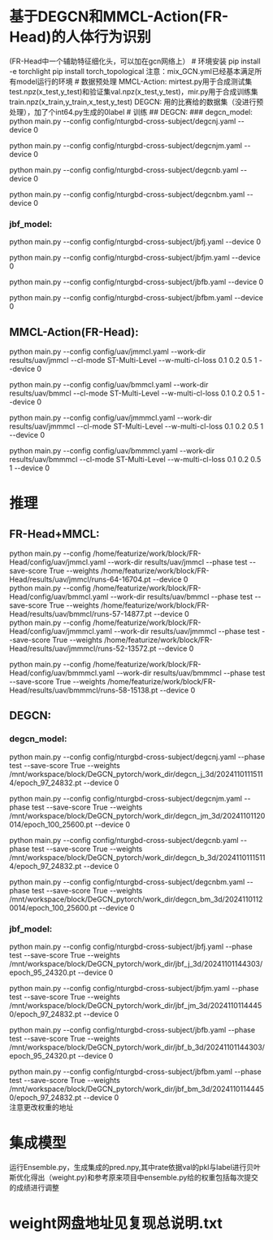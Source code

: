# 基于DEGCN和MMCL-Action(FR-Head)的人体行为识别   
</p>   
(FR-Head中一个辅助特征细化头，可以加在gcn网络上）
# 环境安装
pip install -e torchlight  
pip install torch_topological  
注意：mix_GCN.yml已经基本满足所有model运行的环境
# 数据预处理
MMCL-Action:  
mirtest.py用于合成测试集test.npz(x_test,y_test)和验证集val.npz(x_test,y_test)，mir.py用于合成训练集train.npz(x_train,y_train,x_test,y_test)  
DEGCN:  
用的比赛给的数据集（没进行预处理），加了个int64.py生成的0label  
# 训练  
## DEGCN:  
### degcn_model:  
python main.py --config config/nturgbd-cross-subject/degcnj.yaml --device 0  

python main.py --config config/nturgbd-cross-subject/degcnjm.yaml --device 0  

python main.py --config config/nturgbd-cross-subject/degcnb.yaml --device 0  

python main.py --config config/nturgbd-cross-subject/degcnbm.yaml --device 0  
  
### jbf_model:  
python main.py --config config/nturgbd-cross-subject/jbfj.yaml --device 0  

python main.py --config config/nturgbd-cross-subject/jbfjm.yaml --device 0  

python main.py --config config/nturgbd-cross-subject/jbfb.yaml --device 0  

python main.py --config config/nturgbd-cross-subject/jbfbm.yaml --device 0  
## MMCL-Action(FR-Head):  
python main.py --config config/uav/jmmcl.yaml --work-dir results/uav/jmmcl --cl-mode ST-Multi-Level --w-multi-cl-loss 0.1 0.2 0.5 1 --device 0  

python main.py --config config/uav/bmmcl.yaml --work-dir results/uav/bmmcl --cl-mode ST-Multi-Level --w-multi-cl-loss 0.1 0.2 0.5 1 --device 0  

python main.py --config config/uav/jmmmcl.yaml --work-dir results/uav/jmmmcl --cl-mode ST-Multi-Level --w-multi-cl-loss 0.1 0.2 0.5 1 --device 0  

python main.py --config config/uav/bmmmcl.yaml --work-dir results/uav/bmmmcl --cl-mode ST-Multi-Level --w-multi-cl-loss 0.1 0.2 0.5 1 --device 0  
# 推理  
## FR-Head+MMCL:  

python main.py --config /home/featurize/work/block/FR-Head/config/uav/jmmcl.yaml --work-dir results/uav/jmmcl --phase test --save-score True --weights /home/featurize/work/block/FR-Head/results/uav/jmmcl/runs-64-16704.pt --device 0  
python main.py --config /home/featurize/work/block/FR-Head/config/uav/bmmcl.yaml --work-dir results/uav/bmmcl --phase test --save-score True --weights /home/featurize/work/block/FR-Head/results/uav/bmmcl/runs-57-14877.pt --device 0  
python main.py --config /home/featurize/work/block/FR-Head/config/uav/jmmmcl.yaml --work-dir results/uav/jmmmcl --phase test --save-score True --weights /home/featurize/work/block/FR-Head/results/uav/jmmmcl/runs-52-13572.pt --device 0  

python main.py --config /home/featurize/work/block/FR-Head/config/uav/bmmmcl.yaml --work-dir results/uav/bmmmcl --phase test --save-score True --weights /home/featurize/work/block/FR-Head/results/uav/bmmmcl/runs-58-15138.pt --device 0  
## DEGCN:  
### degcn_model:  

python main.py --config config/nturgbd-cross-subject/degcnj.yaml --phase test --save-score True --weights /mnt/workspace/block/DeGCN_pytorch/work_dir/degcn_j_3d/20241101115114/epoch_97_24832.pt --device 0  

python main.py --config config/nturgbd-cross-subject/degcnjm.yaml --phase test --save-score True --weights /mnt/workspace/block/DeGCN_pytorch/work_dir/degcn_jm_3d/20241101120014/epoch_100_25600.pt --device 0  

python main.py --config config/nturgbd-cross-subject/degcnb.yaml --phase test --save-score True --weights /mnt/workspace/block/DeGCN_pytorch/work_dir/degcn_b_3d/20241101115114/epoch_97_24832.pt --device 0  

python main.py --config config/nturgbd-cross-subject/degcnbm.yaml --phase test --save-score True --weights /mnt/workspace/block/DeGCN_pytorch/work_dir/degcn_bm_3d/20241101120014/epoch_100_25600.pt --device 0    
### jbf_model:
python main.py --config config/nturgbd-cross-subject/jbfj.yaml --phase test --save-score True --weights /mnt/workspace/block/DeGCN_pytorch/work_dir/jbf_j_3d/20241101144303/epoch_95_24320.pt --device 0  

python main.py --config config/nturgbd-cross-subject/jbfjm.yaml --phase test --save-score True --weights /mnt/workspace/block/DeGCN_pytorch/work_dir/jbf_jm_3d/20241101144450/epoch_97_24832.pt --device 0  

python main.py --config config/nturgbd-cross-subject/jbfb.yaml --phase test --save-score True --weights /mnt/workspace/block/DeGCN_pytorch/work_dir/jbf_b_3d/20241101144303/epoch_95_24320.pt --device 0  

python main.py --config config/nturgbd-cross-subject/jbfbm.yaml --phase test --save-score True --weights /mnt/workspace/block/DeGCN_pytorch/work_dir/jbf_bm_3d/20241101144450/epoch_97_24832.pt --device 0  
注意更改权重的地址  
# 集成模型  
运行Ensemble.py，生成集成的pred.npy,其中rate依据val的pkl与label进行贝叶斯优化得出（weight.py)和参考原来项目中ensemble.py给的权重包括每次提交的成绩进行调整  
# weight网盘地址见复现总说明.txt




